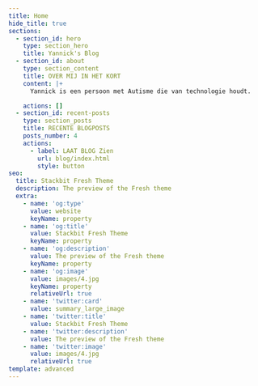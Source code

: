 ```yaml
---
title: Home
hide_title: true
sections:
  - section_id: hero
    type: section_hero
    title: Yannick's Blog
  - section_id: about
    type: section_content
    title: OVER MIJ IN HET KORT
    content: |+
      Yannick is een persoon met Autisme die van technologie houdt.

    actions: []
  - section_id: recent-posts
    type: section_posts
    title: RECENTE BLOGPOSTS
    posts_number: 4
    actions:
      - label: LAAT BLOG Zien
        url: blog/index.html
        style: button
seo:
  title: Stackbit Fresh Theme
  description: The preview of the Fresh theme
  extra:
    - name: 'og:type'
      value: website
      keyName: property
    - name: 'og:title'
      value: Stackbit Fresh Theme
      keyName: property
    - name: 'og:description'
      value: The preview of the Fresh theme
      keyName: property
    - name: 'og:image'
      value: images/4.jpg
      keyName: property
      relativeUrl: true
    - name: 'twitter:card'
      value: summary_large_image
    - name: 'twitter:title'
      value: Stackbit Fresh Theme
    - name: 'twitter:description'
      value: The preview of the Fresh theme
    - name: 'twitter:image'
      value: images/4.jpg
      relativeUrl: true
template: advanced
---
```

